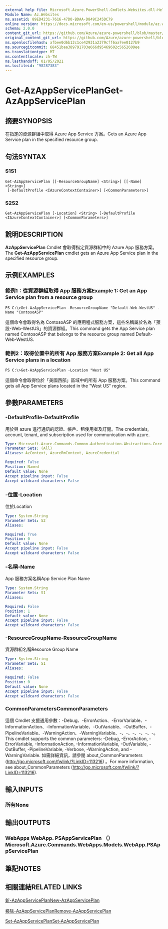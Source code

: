 ```yaml
---
external help file: Microsoft.Azure.PowerShell.Cmdlets.Websites.dll-Help.xml
Module Name: Az.Websites
ms.assetid: 89ED4231-7616-47D0-BDAA-D849C245DC79
online version: https://docs.microsoft.com/en-us/powershell/module/az.websites/get-azappserviceplan
schema: 2.0.0
content_git_url: https://github.com/Azure/azure-powershell/blob/master/src/Websites/Websites/help/Get-AzAppServicePlan.md
original_content_git_url: https://github.com/Azure/azure-powershell/blob/master/src/Websites/Websites/help/Get-AzAppServicePlan.md
ms.openlocfilehash: afbee0d6b13c1ce42931a2379cff6aa7ee0127b9
ms.sourcegitcommit: 68451baa389791703e666d95469602c5652609ee
ms.translationtype: MT
ms.contentlocale: zh-TW
ms.lasthandoff: 01/05/2021
ms.locfileid: "98287383"
---
```

# <span data-ttu-id="67455-101">Get-AzAppServicePlan</span><span class="sxs-lookup"><span data-stu-id="67455-101">Get-AzAppServicePlan</span></span>

## <span data-ttu-id="67455-102">摘要</span><span class="sxs-lookup"><span data-stu-id="67455-102">SYNOPSIS</span></span>
<span data-ttu-id="67455-103">在指定的資源群組中取得 Azure App Service 方案。</span><span class="sxs-lookup"><span data-stu-id="67455-103">Gets an Azure App Service plan in the specified resource group.</span></span>

## <span data-ttu-id="67455-104">句法</span><span class="sxs-lookup"><span data-stu-id="67455-104">SYNTAX</span></span>

### <span data-ttu-id="67455-105">S1</span><span class="sxs-lookup"><span data-stu-id="67455-105">S1</span></span>
```
Get-AzAppServicePlan [[-ResourceGroupName] <String>] [[-Name] <String>]
 [-DefaultProfile <IAzureContextContainer>] [<CommonParameters>]
```

### <span data-ttu-id="67455-106">S2</span><span class="sxs-lookup"><span data-stu-id="67455-106">S2</span></span>
```
Get-AzAppServicePlan [-Location] <String> [-DefaultProfile <IAzureContextContainer>] [<CommonParameters>]
```

## <span data-ttu-id="67455-107">說明</span><span class="sxs-lookup"><span data-stu-id="67455-107">DESCRIPTION</span></span>
<span data-ttu-id="67455-108">**AzAppServicePlan** Cmdlet 會取得指定資源群組中的 Azure App 服務方案。</span><span class="sxs-lookup"><span data-stu-id="67455-108">The **Get-AzAppServicePlan** cmdlet gets an Azure App Service plan in the specified resource group.</span></span>

## <span data-ttu-id="67455-109">示例</span><span class="sxs-lookup"><span data-stu-id="67455-109">EXAMPLES</span></span>

### <span data-ttu-id="67455-110">範例1：從資源群組取得 App 服務方案</span><span class="sxs-lookup"><span data-stu-id="67455-110">Example 1: Get an App Service plan from a resource group</span></span>
```
PS C:\>Get-AzAppServicePlan -ResourceGroupName "Default-Web-WestUS" -Name "ContosoASP"
```

<span data-ttu-id="67455-111">這個命令會取得名為 ContosoASP 的應用程式服務方案，這些名稱屬於名為「預設-Web-WestUS」的資源群組。</span><span class="sxs-lookup"><span data-stu-id="67455-111">This command gets the App Service plan named ContosoASP that belongs to the resource group named Default-Web-WestUS.</span></span>

### <span data-ttu-id="67455-112">範例2：取得位置中的所有 App 服務方案</span><span class="sxs-lookup"><span data-stu-id="67455-112">Example 2: Get all App Service plans in a location</span></span>
```
PS C:\>Get-AzAppServicePlan -Location "West US"
```

<span data-ttu-id="67455-113">這個命令會取得位於「美國西部」區域中的所有 App 服務方案。</span><span class="sxs-lookup"><span data-stu-id="67455-113">This command gets all App Service plans located in the "West US" region.</span></span>

## <span data-ttu-id="67455-114">參數</span><span class="sxs-lookup"><span data-stu-id="67455-114">PARAMETERS</span></span>

### <span data-ttu-id="67455-115">-DefaultProfile</span><span class="sxs-lookup"><span data-stu-id="67455-115">-DefaultProfile</span></span>
<span data-ttu-id="67455-116">用於與 azure 進行通訊的認證、帳戶、租使用者及訂閱。</span><span class="sxs-lookup"><span data-stu-id="67455-116">The credentials, account, tenant, and subscription used for communication with azure.</span></span>

```yaml
Type: Microsoft.Azure.Commands.Common.Authentication.Abstractions.Core.IAzureContextContainer
Parameter Sets: (All)
Aliases: AzContext, AzureRmContext, AzureCredential

Required: False
Position: Named
Default value: None
Accept pipeline input: False
Accept wildcard characters: False
```

### <span data-ttu-id="67455-117">-位置</span><span class="sxs-lookup"><span data-stu-id="67455-117">-Location</span></span>
<span data-ttu-id="67455-118">位於</span><span class="sxs-lookup"><span data-stu-id="67455-118">Location</span></span> 

```yaml
Type: System.String
Parameter Sets: S2
Aliases:

Required: True
Position: 0
Default value: None
Accept pipeline input: False
Accept wildcard characters: False
```

### <span data-ttu-id="67455-119">-名稱</span><span class="sxs-lookup"><span data-stu-id="67455-119">-Name</span></span>
<span data-ttu-id="67455-120">App 服務方案名稱</span><span class="sxs-lookup"><span data-stu-id="67455-120">App Service Plan Name</span></span>

```yaml
Type: System.String
Parameter Sets: S1
Aliases:

Required: False
Position: 1
Default value: None
Accept pipeline input: False
Accept wildcard characters: False
```

### <span data-ttu-id="67455-121">-ResourceGroupName</span><span class="sxs-lookup"><span data-stu-id="67455-121">-ResourceGroupName</span></span>
<span data-ttu-id="67455-122">資源群組名稱</span><span class="sxs-lookup"><span data-stu-id="67455-122">Resource Group Name</span></span>

```yaml
Type: System.String
Parameter Sets: S1
Aliases:

Required: False
Position: 0
Default value: None
Accept pipeline input: False
Accept wildcard characters: False
```

### <span data-ttu-id="67455-123">CommonParameters</span><span class="sxs-lookup"><span data-stu-id="67455-123">CommonParameters</span></span>
<span data-ttu-id="67455-124">這個 Cmdlet 支援通用參數：-Debug、-ErrorAction、-ErrorVariable、-InformationAction、-InformationVariable、-OutVariable、-OutBuffer、-PipelineVariable、-WarningAction、-WarningVariable、-、-、-、-、-、-。</span><span class="sxs-lookup"><span data-stu-id="67455-124">This cmdlet supports the common parameters: -Debug, -ErrorAction, -ErrorVariable, -InformationAction, -InformationVariable, -OutVariable, -OutBuffer, -PipelineVariable, -Verbose, -WarningAction, and -WarningVariable.</span></span> <span data-ttu-id="67455-125">如需詳細資訊，請參閱 about_CommonParameters (http://go.microsoft.com/fwlink/?LinkID=113216) 。</span><span class="sxs-lookup"><span data-stu-id="67455-125">For more information, see about_CommonParameters (http://go.microsoft.com/fwlink/?LinkID=113216).</span></span>

## <span data-ttu-id="67455-126">輸入</span><span class="sxs-lookup"><span data-stu-id="67455-126">INPUTS</span></span>

### <span data-ttu-id="67455-127">所有</span><span class="sxs-lookup"><span data-stu-id="67455-127">None</span></span>

## <span data-ttu-id="67455-128">輸出</span><span class="sxs-lookup"><span data-stu-id="67455-128">OUTPUTS</span></span>

### <span data-ttu-id="67455-129">WebApps WebApp. PSAppServicePlan （）</span><span class="sxs-lookup"><span data-stu-id="67455-129">Microsoft.Azure.Commands.WebApps.Models.WebApp.PSAppServicePlan</span></span>

## <span data-ttu-id="67455-130">筆記</span><span class="sxs-lookup"><span data-stu-id="67455-130">NOTES</span></span>

## <span data-ttu-id="67455-131">相關連結</span><span class="sxs-lookup"><span data-stu-id="67455-131">RELATED LINKS</span></span>

[<span data-ttu-id="67455-132">新-AzAppServicePlan</span><span class="sxs-lookup"><span data-stu-id="67455-132">New-AzAppServicePlan</span></span>](./New-AzAppServicePlan.md)

[<span data-ttu-id="67455-133">移除-AzAppServicePlan</span><span class="sxs-lookup"><span data-stu-id="67455-133">Remove-AzAppServicePlan</span></span>](./Remove-AzAppServicePlan.md)

[<span data-ttu-id="67455-134">Set-AzAppServicePlan</span><span class="sxs-lookup"><span data-stu-id="67455-134">Set-AzAppServicePlan</span></span>](./Set-AzAppServicePlan.md)


